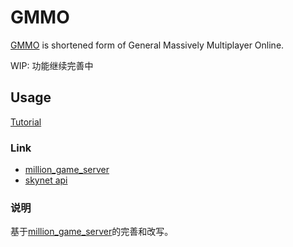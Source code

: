 # GMMO 
[GMMO](https://github.com/HuluoluoTech/gmmo) is shortened form of General Massively Multiplayer Online. 

WIP: 功能继续完善中

## Usage
[Tutorial](./docs/tutorial.md)

### Link
* [million_game_server](https://github.com/luopeiyu/million_game_server)
* [skynet api](https://github.com/cloudwu/skynet/wiki/LuaAPI)

### 说明
基于[million_game_server](https://github.com/luopeiyu/million_game_server)的完善和改写。
